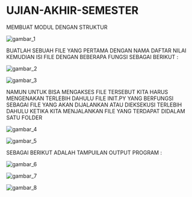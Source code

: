 # UJIAN-AKHIR-SEMESTER

MEMBUAT MODUL DENGAN STRUKTUR

![gambar_1](https://user-images.githubusercontent.com/92867167/149658339-900b24cf-ca38-426c-9a22-8191c8e4ce02.png)

BUATLAH SEBUAH FILE YANG PERTAMA DENGAN NAMA DAFTAR NILAI KEMUDIAN ISI FILE DENGAN BEBERAPA FUNGSI SEBAGAI BERIKUT :

![gambar_2](https://user-images.githubusercontent.com/92867167/149658499-e587c9c6-e140-494b-9daf-32226bac7934.png)

![gambar_3](https://user-images.githubusercontent.com/92867167/149658534-fd65a82e-80d3-4c7b-a30a-9f24265f6d6c.png)

NAMUN UNTUK BISA MENGAKSES FILE TERSEBUT KITA HARUS MENGENAKAN TERLEBIH DAHULU FILE INIT.PY YANG BERFUNGSI SEBAGAI FILE YANG AKAN DIJALANKAN ATAU DIEKSEKUSI TERLEBIH DAHULU KETIKA KITA MENJALANKAN FILE YANG TERDAPAT DIDALAM SATU FOLDER

![gambar_4](https://user-images.githubusercontent.com/92867167/149658802-6e84f550-2c82-4b0e-ab95-e16843ab7aad.png)

![gambar_5](https://user-images.githubusercontent.com/92867167/149658806-6d96010b-f89f-4d11-bd66-e33f9c7e0060.png)

SEBAGAI BERIKUT ADALAH TAMPUILAN OUTPUT PROGRAM :

![gambar_6](https://user-images.githubusercontent.com/92867167/149658839-77365803-1959-4707-b1d3-2b1d640b4651.png)

![gambar_7](https://user-images.githubusercontent.com/92867167/149658850-43667060-9eb8-4f94-95d0-c569548230a0.png)

![gambar_8](https://user-images.githubusercontent.com/92867167/149658851-80adb7aa-3562-4265-a0c1-04026ee39c67.png)
